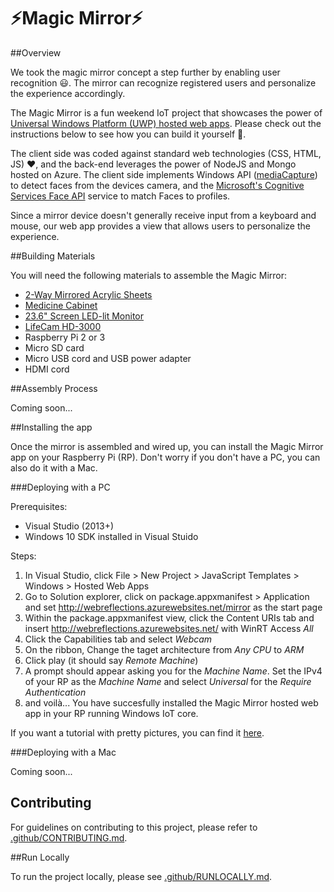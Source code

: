 # :zap:Magic Mirror:zap:

##Overview

We took the magic mirror concept a step further by enabling user recognition :smiley:. The mirror can recognize registered users and personalize the experience accordingly.

The Magic Mirror is a fun weekend IoT project that showcases the power of [Universal Windows Platform (UWP) hosted web apps](https://microsoftedge.github.io/WebAppsDocs/en-US/win10/HWA.htm). Please check out the instructions below to see how you can build it yourself :rocket:.

The client side was coded against standard web technologies (CSS, HTML, JS) :heart:, and the back-end leverages the power of NodeJS and Mongo hosted on Azure. The client side implements Windows API ([mediaCapture](https://msdn.microsoft.com/en-us/library/windows/apps/windows.media.capture.aspx)) to detect faces from the devices camera, and the [Microsoft's Cognitive Services Face API](https://www.projectoxford.ai/face) service to match Faces to profiles.

Since a mirror device doesn't generally receive input from a keyboard and mouse, our web app provides a view that allows users to personalize the experience. 


##Building Materials

You will need the following materials to assemble the Magic Mirror:

* [2-Way Mirrored Acrylic Sheets](http://www.tapplastics.com/product/plastics/cut_to_size_plastic/two_way_mirrored_acrylic/558)
* [Medicine Cabinet](http://www.homedepot.com/p/Glacier-Bay-15-1-4-in-x-26-in-Surface-Mount-Framed-Mirrored-Swing-Door-Medicine-Cabinet-in-White-S1627-12-B/100576352)
* [23.6" Screen LED-lit Monitor](http://www.amazon.com/Samsung-SD300-S24D300HL-Certified-Refurbished/dp/B015X024AA/ref=sr_1_25?ie=UTF8&qid=1454975315&sr=8-25&keywords=24+inch+samsung+monitor)
* [LifeCam HD-3000](https://www.microsoft.com/accessories/en-us/products/webcams/lifecam-hd-3000/t3h-00011)
* Raspberry Pi 2 or 3
* Micro SD card
* Micro USB cord and USB power adapter
* HDMI cord

##Assembly Process

Coming soon...

##Installing the app 

Once the mirror is assembled and wired up, you can install the Magic Mirror app on your Raspberry Pi (RP). Don't worry if you don't have a PC, you can also do it with a Mac.

###Deploying with a PC

Prerequisites:

* Visual Studio (2013+)
* Windows 10 SDK installed in Visual Stuido

Steps:

1. In Visual Studio, click File > New Project > JavaScript Templates > Windows > Hosted Web Apps
2. Go to Solution explorer, click on package.appxmanifest > Application and set http://webreflections.azurewebsites.net/mirror as the start page
3. Within the package.appxmanifest view, click the Content URIs tab and insert http://webreflections.azurewebsites.net/ with WinRT Access *All*
4. Click the Capabilities tab and select *Webcam*
5. On the ribbon, Change the taget architecture from *Any CPU* to *ARM*
6. Click play (it should say *Remote Machine*)
7. A prompt should appear asking you for the *Machine Name*. Set the IPv4 of your RP as the *Machine Name* and select *Universal* for the *Require Authentication*
8. and voilà... You have succesfully installed the Magic Mirror hosted web app in your RP running Windows IoT core.

If you want a tutorial with pretty pictures, you can find it [here](https://microsoftedge.github.io/WebAppsDocs/en-US/win10/DeployToPiWithVS.htm).

###Deploying with a Mac

Coming soon...

## Contributing

For guidelines on contributing to this project, please refer to [.github/CONTRIBUTING.md](.github/CONTRIBUTING.md).

##Run Locally

To run the project locally, please see [.github/RUNLOCALLY.md](.github/RUNLOCALLY.md).


